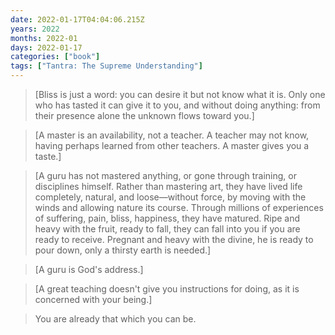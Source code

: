 ```yaml
---
date: 2022-01-17T04:04:06.215Z
years: 2022
months: 2022-01
days: 2022-01-17
categories: ["book"]
tags: ["Tantra: The Supreme Understanding"]
---
```

> [Bliss is just a word: you can desire it but not know what it is. Only one who has tasted it can give it to you, and without doing anything: from their presence alone the unknown flows toward you.]

> [A master is an availability, not a teacher. A teacher may not know, having perhaps learned from other teachers. A master gives you a taste.]

> [A guru has not mastered anything, or gone through training, or disciplines himself. Rather than mastering art, they have lived life completely, natural, and loose—without force, by moving with the winds and allowing nature its course. Through millions of experiences of suffering, pain, bliss, happiness, they have matured. Ripe and heavy with the fruit, ready to fall, they can fall into you if you are ready to receive. Pregnant and heavy with the divine, he is ready to pour down, only a thirsty earth is needed.]

> [A guru is God's address.]

> [A great teaching doesn't give you instructions for doing, as it is concerned with your being.]

> You are already that which you can be.
